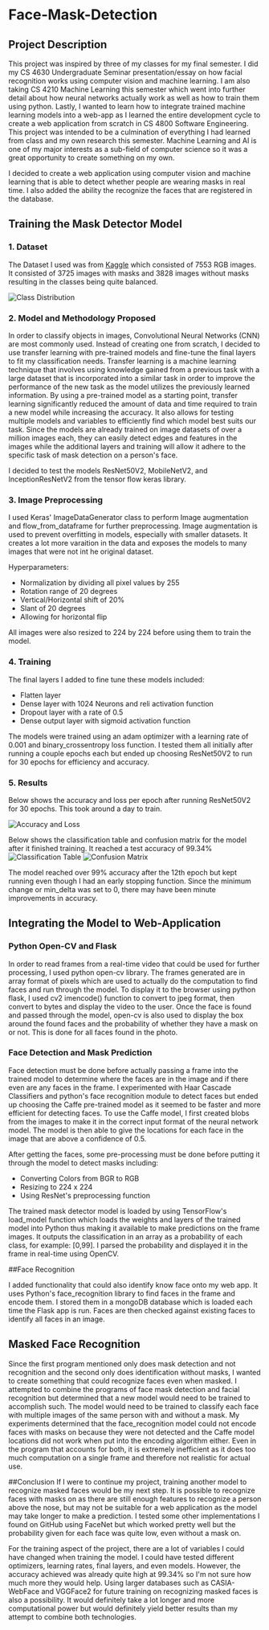 # Face-Mask-Detection

## Project Description 
This project was inspired by three of my classes for my final semester. I did my CS 4630 Undergraduate Seminar presentation/essay on how facial recognition works using computer vision and machine learning. I am also taking CS 4210 Machine Learning this semester which went into further detail about how neural networks actually work as well as how to train them using python. Lastly, I wanted to learn how to integrate trained machine learning models into a web-app as I learned the entire development cycle to create a web application from scratch in CS 4800 Software Engineering. This project was intended to be a culmination of everything I had learned from class and my own research this semester. Machine Learning and AI is one of my major interests as a sub-field of computer science so it was a great opportunity to create something on my own. 

I decided to create a web application using computer vision and machine learning that is able to detect whether people are wearing masks in real time. I also added the ability the recognize the faces that are registered in the database. 

## Training the Mask Detector Model

### 1. Dataset
The Dataset I used was from [Kaggle](https://www.kaggle.com/datasets/omkargurav/face-mask-dataset) which consisted of 7553 RGB images. It consisted of 3725 images with masks and 3828 images without masks resulting in the classes being quite balanced. 

![Class Distribution](images/classes.jpg)

### 2. Model and Methodology Proposed

In order to classify objects in images, Convolutional Neural Networks (CNN) are most commonly used. Instead of creating one from scratch, I decided to use transfer learning with pre-trained models and fine-tune the final layers to fit my classification needs. Transfer learning is a machine learning technique that involves using knowledge gained from a previous task with a large dataset that is incorporated into a similar task in order to improve the performance of the new task as the model utilizes the previously learned information. By using a pre-trained model as a starting point, transfer learning significantly reduced the amount of data and time required to train a new model while increasing the accuracy. It also allows for testing multiple models and variables to efficiently find which model best suits our task. Since the models are already trained on image datasets of over a million images each, they can easily detect edges and features in the images while the additional layers and training will allow it adhere to the specific task of mask detection on a person's face.

I decided to test the models ResNet50V2, MobileNetV2, and InceptionResNetV2 from the tensor flow keras library. 

### 3. Image Preprocessing

I used Keras' ImageDataGenerator class to perform Image augmentation and flow_from_dataframe for further preprocessing. Image augmentation is used to prevent overfitting in models, especially with smaller datasets. It creates a lot more varaition in the data and exposes the models to many images that were not int he original dataset.

Hyperparameters:
- Normalization by dividing all pixel values by 255
- Rotation range of 20 degrees
- Vertical/Horizontal shift of 20%
- Slant of 20 degrees
- Allowing for horizontal flip

All images were also resized to 224 by 224 before using them to train the model.
 
### 4. Training

The final layers I added to fine tune these models included:
- Flatten layer
- Dense layer with 1024 Neurons and reli activation function
- Dropout layer with a rate of 0.5
- Dense output layer with sigmoid activation function

The models were trained using an adam optimizer with a learning rate of 0.001 and binary_crossentropy loss function. I tested them all initially after running a couple epochs each but ended up choosing ResNet50V2 to run for 30 epochs for efficiency and accuracy. 

### 5. Results
Below shows the accuracy and loss per epoch after running ResNet50V2 for 30 epochs. This took around a day to train. 

![Accuracy and Loss](images/accloss.jpg)

Below shows the classification table and confusion matrix for the model after it finished training. It reached a test accuracy of 99.34%
![Classification Table](images/class.jpg)
![Confusion Matrix](images/conf.jpg)

The model reached over 99% accuracy after the 12th epoch but kept running even though I had an early stopping function. Since the minimum change or min_delta was set to 0, there may have been minute improvements in accuracy.

## Integrating the Model to Web-Application

### Python Open-CV and Flask
In order to read frames from a real-time video that could be used for further processing, I used python open-cv library. The frames generated are in array format of pixels which are used to actually do the computation to find faces and run through the model. To display it to the browser using python flask, I used cv2 imencode() function to convert to jpeg format, then convert to bytes and display the video to the user. Once the face is found and passed through the model, open-cv is also used to display the box around the found faces and the probability of whether they have a mask on or not. This is done for all faces found in the photo. 

### Face Detection and Mask Prediction
Face detection must be done before actually passing a frame into the trained model to determine where the faces are in the image and if there even are any faces in the frame. I experimented with Haar Cascade Classifiers and python's face recognition module to detect faces but ended up choosing the Caffe pre-trained model as it seemed to be faster and more efficient for detecting faces. To use the Caffe model, I first created blobs from the images to make it in the correct input format of the neural network model. The model is then able to give the locations for each face in the image that are above a confidence of 0.5. 

After getting the faces, some pre-processing must be done before putting it through the model to detect masks including:
- Converting Colors from BGR to RGB
- Resizing to 224 x 224
- Using ResNet's preprocessing function

The trained mask detector model is loaded by using TensorFlow's load_model function which loads the weights and layers of the trained model into Python thus making it available to make predictions on the frame images. It outputs the classification in an array as a probability of each class, for example: [0,99]. I parsed the probability and displayed it in the frame in real-time using OpenCV.

##Face Recognition

I added functionality that could also identify know face onto my web app. It uses Python's face_recognition library to find faces in the frame and encode them. I stored them in a mongoDB database which is loaded each time the Flask app is run. Faces are then checked against existing faces to identify all faces in an image. 


## Masked Face Recognition
Since the first program mentioned only does mask detection and not recognition and the second only does identification without masks, I wanted to create something that could recognize faces even when masked. I attempted to combine the programs of face mask detection and facial recognition but determined that a new model would need to be trained to accomplish such. The model would need to be trained to classify each face with multiple images of the same person with and without a mask. My experiments determined that the face_recognition model could not encode faces with masks on because they were not detected and the Caffe model locations did not work when put into the encoding algorithm either. Even in the program that accounts for both, it is extremely inefficient as it does too much computation on a single frame and therefore not realistic for actual use.

##Conclusion
If I were to continue my project, training another model to recognize masked faces would be my next step. It is possible to recognize faces with masks on as there are still enough features to recognize a person above the nose, but may not be suitable for a web application as the model may take longer to make a prediction. I tested some other implementations I found on GitHub using FaceNet but which worked pretty well but the probability given for each face was quite low, even without a mask on. 

For the training aspect of the project, there are a lot of variables I could have changed when training the model. I could have tested different optimizers, learning rates, final layers, and even models. However, the accuracy achieved was already quite high at 99.34% so I'm not sure how much more they would help. Using larger databases such as CASIA-WebFace and VGGFace2 for future training on recognizing masked faces is also a possibility. It would definitely take a lot longer and more computational power but would definitely yield better results than my attempt to combine both technologies. 



